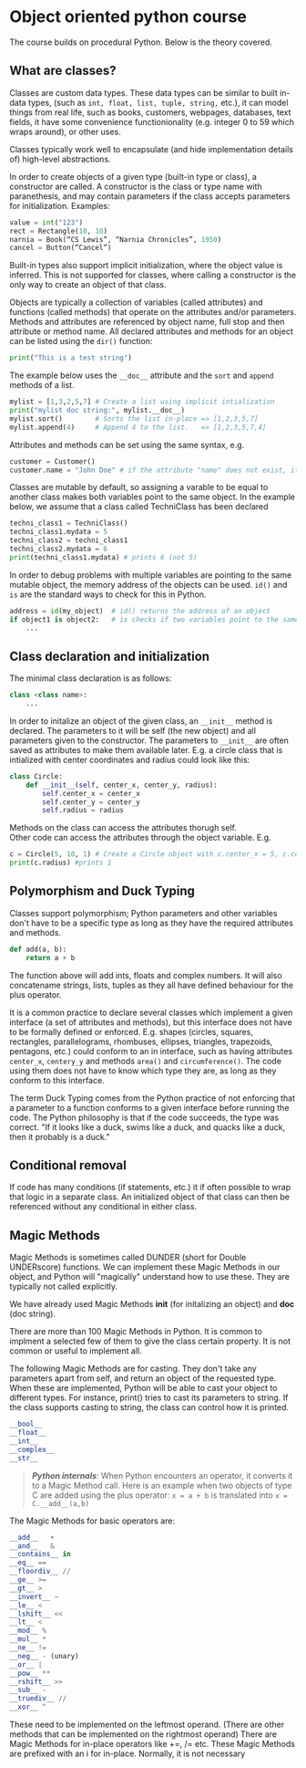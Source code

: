 # Object oriented python course
The course builds on procedural Python. Below is the theory covered.  


## What are classes?
Classes are custom data types. These data types can be similar to built in-data types, (such as `int, float, list, tuple, string,` etc.), it can model things from real life, such as books, customers, webpages, databases, text fields, it have some convenience functionionality (e.g. integer 0 to 59 which wraps around), or other uses.     

Classes typically work well to encapsulate (and hide implementation details of) high-level abstractions. 

In order to create objects of a given type (built-in type or class), a constructor are called. A constructor is the class or type name with paranethesis, and may contain parameters if the class accepts parameters for initialization. 
Examples:  
```Python
value = int("123")
rect = Rectangle(10, 10)
narnia = Book(“CS Lewis”, “Narnia Chronicles”, 1950)
cancel = Button(“Cancel”)
```

Built-in types also support implicit initialization, where the object value is inferred. This is not supported for classes, where calling a constructor is the only way to create an object of that class.

Objects are typically a collection of variables (called attributes) and functions (called methods) that operate on the attributes and/or parameters. Methods and attributes are referenced by object name, full stop and then attribute or method name. All declared attributes and methods for an object can be listed using the `dir()` function:

```Python
print("This is a test string")
```

The example below uses the `__doc__` attribute and the `sort` and `append` methods of a list. 
```Python
mylist = [1,3,2,5,7] # Create a list using implicit intialization 
print("mylist doc string:", mylist.__doc__) 
mylist.sort()        # Sorts the list in-place => [1,2,3,5,7]
mylist.append(4)     # Append 4 to the list.   => [1,2,3,5,7,4]
```

Attributes and methods can be set using the same syntax, e.g. 
```Python
customer = Customer() 
customer.name = "John Doe" # if the attribute "name" does not exist, it will be created.
```

Classes are mutable by default, so assigning a varable to be equal to another class makes both variables point to the same object. In the example below, we assume that a class called TechniClass has been declared
 
```Python
techni_class1 = TechniClass()
techni_class1.mydata = 5
techni_class2 = techni_class1
techni_class2.mydata = 6
print(techni_class1.mydata) # prints 6 (not 5)
```
In order to debug problems with multiple variables are pointing to the same mutable object, the memory address of the objects can be used. `id()` and `is` are the standard ways to check for this in Python. 
```Python
address = id(my_object)  # id() returns the address of an object
if object1 is object2:   # is checks if two variables point to the same object. Syntactic sugar for id(object1) == id(object2)
    ...
```

## Class declaration and initialization
The minimal class declaration is as follows: 
```Python
class <class name>:
    ...
```

In order to initalize an object of the given class, an `__init__` method is declared. The parameters to it will be self (the new object) and all parameters given to the constructor. The parameters to `__init__` are often saved as attributes to make them available later. E.g. a circle class that is intialized with center coordinates and radius could look like this: 
```Python
class Circle: 
    def __init__(self, center_x, center_y, radius):
        self.center_x = center_x
        self.center_y = center_y
        self.radius = radius
```
Methods on the class can access the attributes thorugh self.  
Other code can access the attributes through the object variable.  E.g. 
```Python
c = Circle(5, 10, 1) # Create a Circle object with c.center_x = 5, c.center_y = 10, c.radius = 1
print(c.radius) #prints 1
```

## Polymorphism and Duck Typing
Classes support polymorphism; Python  parameters and other variables don't have to be a specific type as long as they have the required attributes and methods. 
```Python
def add(a, b): 
    return a + b
```
The function above will add ints, floats and complex numbers. It will also concatename strings, lists, tuples as they all have defined behaviour for the plus operator.  

It is a common practice to declare several classes which implement a given interface (a set of attributes and methods), but this interface does not have to be formally defined or enforced. E.g. shapes (circles, squares, rectangles, parallelograms, rhombuses, ellipses, triangles, trapezoids, pentagons, etc.) could conform to an in interface, such as having attributes `center_x`, `centery_y` and methods `area()` and `circumference()`. The code using them does not have to know which type they are, as long as they conform to this interface. 

The term Duck Typing comes from the Python practice of not enforcing that a parameter to a function conforms to a given interface before running the code. The Python philosophy is that if the code succeeds, the type was correct. "If it looks like a duck, swims like a duck, and quacks like a duck, then it probably is a duck." 


## Conditional removal
If code has many conditions (if statements, etc.) it if often possible to wrap that logic in a separate class. An initialized object of that class can then be referenced without any conditional in either class. 


## Magic Methods
Magic Methods is sometimes called DUNDER (short for Double UNDERscore) functions. We can implement these Magic Methods in our object, and Python will "magically"  understand how to use these. They are typically not  called explicitly.

We have already used Magic Methods __init__ (for initalizing an object) and __doc__ (doc string). 

There are more than 100 Magic Methods in Python. It is common to implment a selected few of them to give the class certain property. It is not common or useful to implement all. 


The following Magic Methods are for casting. They don't take any parameters apart from self, and return an object of the requested type.  When these are implemented, Python will be able to cast your object to different types. For instance, print() tries to cast its parameters to string. If the class supports casting to string, the class can control how it is printed. 

```Python
__bool__
__float__
__int__
__complex__
__str__

```

> **_Python internals_**: When Python encounters an operator, it converts it to a Magic Method call. 
Here is an example when  two objects of type C are added using the plus operator:  ```x = a + b``` is translated into ```x = C.__add__(a,b)```

The Magic Methods for basic operators are: 
```Python
__add__   +
__and__   &
__contains__ in 
__eq__ ==
__floordiv__ // 
__ge__ >=
__gt__ > 
__invert__ ~
__le__ < 
__lshift__ <<
__lt__ <
__mod__ % 
__mul__ * 
__ne__ !=
__neg__ - (unary)
__or__ |
__pow__ **
__rshift__ >>
__sub__ - 
__truediv__ //
__xor__ ^ 
```
These need to be implemented on the leftmost operand. (There are other methods that can be implemented on the rightmost operand)
There are Magic Methods for in-place operators like +=, /= etc. These Magic Methods are prefixed with an i for in-place. Normally, it is not necessary 
    

